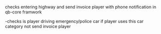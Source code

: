 checks entering highway and send invoice player with phone notification in qb-core framwork

-checks is player driving emergency/police car if player uses this car category not send invoice player
